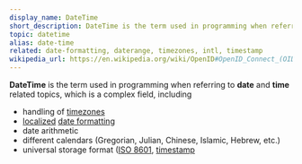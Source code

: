 ```yaml
---
display_name: DateTime
short_description: DateTime is the term used in programming when referring to date and time related topics.
topic: datetime
alias: date-time
related: date-formatting, daterange, timezones, intl, timestamp
wikipedia_url: https://en.wikipedia.org/wiki/OpenID#OpenID_Connect_(OIDC)
---
```

**DateTime** is the term used in programming when referring to **date** and **time** related topics, which is a complex field, including
* handling of [timezones](https://github.com/topics/timezones)
* [localized](https://github.com/topics/localization) [date formatting](https://github.com/topics/date-formatting)
* date arithmetic
* different calendars (Gregorian, Julian, Chinese, Islamic, Hebrew, etc.)
* universal storage format ([ISO 8601](https://github.com/topics/iso-8601), [timestamp](https://github.com/topics/timestamp)
